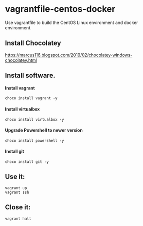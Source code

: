 # vagrantfile-centos-docker
Use vagrantfile to build the CentOS Linux environment and docker environment.

## Install Chocolatey
https://marcus116.blogspot.com/2019/02/chocolatey-windows-chocolatey.html

## Install software.

#### Install vagrant
```shell
choco install vagrant -y
```

#### Install virtualbox
```shell
choco install virtualbox -y
```
#### Upgrade Powershell to newer version
```shell
choco install powershell -y
```
#### Install git
```shell
choco install git -y
```

## Use it:
```shell
vagrant up
vagrant ssh
```

## Close it:
```shell
vagrant halt
```